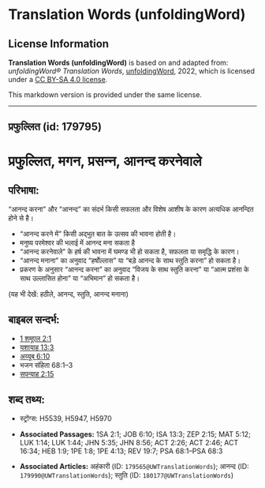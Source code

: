 # Translation Words (unfoldingWord)

## License Information

**Translation Words (unfoldingWord)** is based on and adapted from: _unfoldingWord® Translation Words_, [unfoldingWord](https://unfoldingword.org/utw), 2022, which is licensed under a [CC BY-SA 4.0 license](https://creativecommons.org/licenses/by-sa/4.0/legalcode.en).

This markdown version is provided under the same license.



--------------------------------

## प्रफुल्लित (id: 179795)

प्रफुल्लित, मगन, प्रसन्‍न, आनन्द करनेवाले
=========================================

परिभाषा:
--------

“आनन्द करना” और “आनन्द” का संदर्भ किसी सफलता और विशेष आशीष के कारण अत्यधिक आनन्दित होने से है।

* “आनन्द करने में” किसी अद्भुत बात के उत्सव की भावना होती है।
* मनुष्य परमेश्वर की भलाई में आनन्द मना सकता है
* “आनन्द करनेवाले” के हर्ष की भावना में घमण्ड भी हो सकता है, सफलता या समृद्धि के कारण।
* “आनन्द मनाना” का अनुवाद “हर्षोल्लास” या “बड़े आनन्द के साथ स्तुति करना” हो सकता है।
* प्रकरण के अनुसार “आनन्द करना” का अनुवाद “विजय के साथ स्तुति करना” या “आत्म प्रशंसा के साथ उल्लासित होना” या “अभिमान” हो सकता है।

(यह भी देखें: हठीले, आनन्द, स्तुति, आनन्द मनाना)

बाइबल सन्दर्भ:
--------------

* [1 शमूएल 2:1](https://ref.ly/1Sam0:0)
* [यशायाह 13:3](https://ref.ly/Isa13:3)
* [अय्यूब 6:10](https://ref.ly/Job6:10)
* भजन संहिता 68:1–3
* [सपन्याह 2:15](https://ref.ly/Zeph2:15)

शब्द तथ्य:
----------

* स्ट्रोंग्स: H5539, H5947, H5970

* **Associated Passages:** 1SA 2:1; JOB 6:10; ISA 13:3; ZEP 2:15; MAT 5:12; LUK 1:14; LUK 1:44; JHN 5:35; JHN 8:56; ACT 2:26; ACT 2:46; ACT 16:34; HEB 1:9; 1PE 1:8; 1PE 4:13; REV 19:7; PSA 68:1–PSA 68:3
* **Associated Articles:** अहंकारी (ID: `179565@UWTranslationWords`); आनन्द (ID: `179990@UWTranslationWords`); स्तुति (ID: `180177@UWTranslationWords`)

